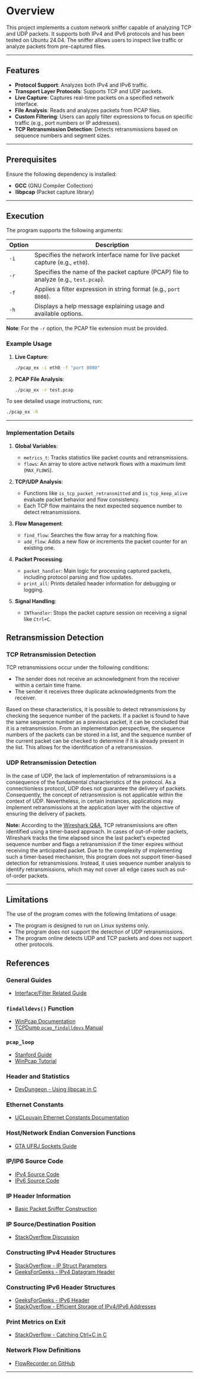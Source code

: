 # Overview

This project implements a custom network sniffer capable of analyzing TCP and UDP packets. It supports both IPv4 and IPv6 protocols and has been tested on Ubuntu 24.04. The sniffer allows users to inspect live traffic or analyze packets from pre-captured files.

---

## Features

- **Protocol Support**: Analyzes both IPv4 and IPv6 traffic.
- **Transport Layer Protocols**: Supports TCP and UDP packets.
- **Live Capture**: Captures real-time packets on a specified network interface.
- **File Analysis**: Reads and analyzes packets from PCAP files.
- **Custom Filtering**: Users can apply filter expressions to focus on specific traffic (e.g., port numbers or IP addresses).
- **TCP Retransmission Detection**: Detects retransmissions based on sequence numbers and segment sizes.

---

## Prerequisites

Ensure the following dependency is installed:

- **GCC** (GNU Compiler Collection)
- l**libpcap** (Packet capture library)

---

## Execution

The program supports the following arguments:

| Option | Description                                                                                   |
|--------|-----------------------------------------------------------------------------------------------|
| `-i`   | Specifies the network interface name for live packet capture (e.g., `eth0`).                 |
| `-r`   | Specifies the name of the packet capture (PCAP) file to analyze (e.g., `test.pcap`).          |
| `-f`   | Applies a filter expression in string format (e.g., `port 8080`).                             |
| `-h`   | Displays a help message explaining usage and available options.                               |

**Note**: For the `-r` option, the PCAP file extension must be provided.

### Example Usage

1. **Live Capture**:

   ```bash
   ./pcap_ex -i eth0 -f "port 8080"
   ```

2. **PCAP File Analysis**:

   ```bash
   ./pcap_ex -r test.pcap
   ```

To see detailed usage instructions, run:

```bash
./pcap_ex -h
```

---

### Implementation Details

1. **Global Variables**:
   - `metrics_t`: Tracks statistics like packet counts and retransmissions.
   - `flows`: An array to store active network flows with a maximum limit (`MAX_FLOWS`).

2. **TCP/UDP Analysis**:
   - Functions like `is_tcp_packet_retransmitted` and `is_tcp_keep_alive` evaluate packet behavior and flow consistency.
   - Each TCP flow maintains the next expected sequence number to detect retransmissions.

3. **Flow Management**:
   - `find_flow`: Searches the flow array for a matching flow.
   - `add_flow`: Adds a new flow or increments the packet counter for an existing one.

4. **Packet Processing**:
   - `packet_handler`: Main logic for processing captured packets, including protocol parsing and flow updates.
   - `print_all`: Prints detailed header information for debugging or logging.

5. **Signal Handling**:
   - `INThandler`: Stops the packet capture session on receiving a signal like `Ctrl+C`.



## Retransmission Detection

### TCP Retransmission Detection

TCP retransmissions occur under the following conditions:

- The sender does not receive an acknowledgment from the receiver within a certain time frame.
- The sender it receives three duplicate acknowledgments from the receiver.

Based on these characteristics, it is possible to detect retransmissions by checking the sequence number of the packets. If a packet is found to have the same sequence number as a previous packet, it can be concluded that it is a retransmission. From an implementation perspective, the sequence numbers of the packets can be stored in a list, and the sequence number of the current packet can be checked to determine if it is already present in the list. This allows for the identification of a retransmission.

### UDP Retransmission Detection

In the case of UDP, the lack of implementation of retransmissions is a consequence of the fundamental characteristics of the protocol. As a connectionless protocol, UDP does not guarantee the delivery of packets. Consequently, the concept of retransmission is not applicable within the context of UDP. Nevertheless, in certain instances, applications may implement retransmissions at the application layer with the objective of ensuring the delivery of packets.

**Note:**
According to the [Wireshark Q&A](https://osqa-ask.wireshark.org/questions/25609/how-does-wireshark-detect-tcp-retransmissions/), TCP retransmissions are often identified using a timer-based approach. In cases of out-of-order packets, Wireshark tracks the time elapsed since the last packet's expected sequence number and flags a retransmission if the timer expires without receiving the anticipated packet. Due to the complexity of implementing such a timer-based mechanism, this program does not support timer-based detection for retransmissions. Instead, it uses sequence number analysis to identify retransmissions, which may not cover all edge cases such as out-of-order packets.

---

## Limitations

The use of the program comes with the following limitations of usage:

- The program is designed to run on Linux systems only.
- The program does not support the detection of UDP retransmissions.
- The program online detects UDP and TCP packets and does not support other protocols.

## References

### General Guides

- [Interface/Filter Related Guide](https://www.tcpdump.org/pcap.html)

### `findalldevs()` Function

- [WinPcap Documentation](https://www.winpcap.org/docs/docs_412/html/group__wpcapfunc.html#ga7b128eaeef627b408f6a6e2a2f5eb45d)
- [TCPDump `pcap_findalldevs` Manual](https://www.tcpdump.org/manpages/pcap_findalldevs.3pcap.html)

### `pcap_loop`

- [Stanford Guide](http://yuba.stanford.edu/~casado/pcap/section3.html)
- [WinPcap Tutorial](https://www.winpcap.org/docs/docs_412/html/group__wpcap__tut3.html)

### Header and Statistics

- [DevDungeon - Using libpcap in C](https://www.devdungeon.com/content/using-libpcap-c)

### Ethernet Constants

- [UCLouvain Ethernet Constants Documentation](https://sites.uclouvain.be/SystInfo/usr/include/net/ethernet.h.html)

### Host/Network Endian Conversion Functions

- [GTA UFRJ Sockets Guide](https://www.gta.ufrj.br/ensino/eel878/sockets/htonsman.html)

### IP/IP6 Source Code

- [IPv4 Source Code](https://github.com/leostratus/netinet/blob/master/ip.h)
- [IPv6 Source Code](https://github.com/leostratus/netinet/blob/master/ip6.h)

### IP Header Information

- [Basic Packet Sniffer Construction](https://huangjianyu.wordpress.com/2012/04/29/basic-packet-sniffer-construction-from-the-ground-up/)

### IP Source/Destination Position

- [StackOverflow Discussion](https://stackoverflow.com/questions/21222369/getting-ip-address-of-a-packet-in-pcap-file)

### Constructing IPv4 Header Structures

- [StackOverflow - IP Struct Parameters](https://stackoverflow.com/questions/31121057/ip-struct-c-parameters)
- [GeeksForGeeks - IPv4 Datagram Header](https://www.geeksforgeeks.org/introduction-and-ipv4-datagram-header/)

### Constructing IPv6 Header Structures

- [GeeksForGeeks - IPv6 Header](https://www.geeksforgeeks.org/internet-protocol-version-6-ipv6-header/)
- [StackOverflow - Efficient Storage of IPv4/IPv6 Addresses](https://stackoverflow.com/questions/26531531/efficient-way-to-store-ipv4-ipv6-addresses)

### Print Metrics on Exit

- [StackOverflow - Catching Ctrl+C in C](https://stackoverflow.com/questions/4217037/catch-ctrl-c-in-c)

### Network Flow Definitions

- [FlowRecorder on GitHub](https://github.com/drnpkr/flowRecorder)

---
